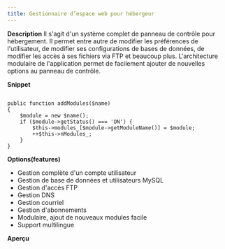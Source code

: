 ```yaml
---
title: Gestionnaire d’espace web pour hébergeur
---
```


**Description**
Il s'agit d'un système complet de panneau de contrôle pour hébergement. Il permet entre autre de modifier les préférences de l'utilisateur, de modifier ses configurations de bases de données, de modifier les accès à ses fichiers via FTP et beaucoup plus. L'architecture modulaire de l'application permet de facilement ajouter de nouvelles options au panneau de contrôle.

**Snippet**
<pre><code class="language-php line-numbers">
public function addModules($name)
{
	$module = new $name();
	if ($module-&gt;getStatus() === 'ON') {
   		$this-&gt;modules_[$module-&gt;getModuleName()] = $module;
		++$this-&gt;nModules_;
	}
}
</code></pre>

**Options(features)**
*   Gestion complète d'un compte utilisateur
*   Gestion de base de données et utilisateurs MySQL
*   Gestion d'accès FTP
*   Gestion DNS
*   Gestion courriel
*   Gestion d'abonnements
*   Modulaire, ajout de nouveaux modules facile
*   Support multilingue

**Aperçu**
